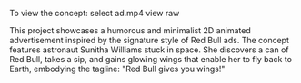 To view the concept:
select ad.mp4   view raw

This project showcases a humorous and minimalist 2D animated advertisement inspired by the signature style of Red Bull ads. The concept features astronaut Sunitha Williams stuck in space. She discovers a can of Red Bull, takes a sip, and gains glowing wings that enable her to fly back to Earth, embodying the tagline: "Red Bull gives you wings!"

